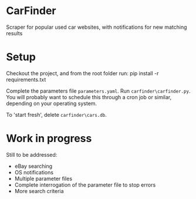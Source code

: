 # CarFinder
Scraper for popular used car websites, with notifications for new matching results

# Setup
Checkout the project, and from the root folder run:
    pip install -r requirements.txt

Complete the parameters file `parameters.yaml`. Run `carfinder\carfinder.py`. You will probably want to schedule this through a cron job or similar, depending on your operating system.

To 'start fresh', delete `carfinder\cars.db`. 

# Work in progress
Still to be addressed:
- eBay searching
- OS notifications
- Multiple parameter files
- Complete interrogation of the parameter file to stop errors
- More search criteria